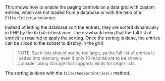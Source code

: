 This shows how to enable the paging controls on a 
data grid with custom entries, which are not loaded from
a database or with the help of a `FilterCriteria` instance.

Instead of letting the database sort the entries, they
are sorted dynamically in PHP by the `DataGrid` instance. 
The drawback being that the full list of entries is required 
to apply the sorting. Once the sorting is done, the entries 
can be sliced to the subset to display in the grid.

> NOTE: Such lists should not be too large, as the full list
> of entries is loaded into memory, even if only 10 records 
> are to be shown. Consider using storage that supports 
> limits for larger lists.

The sorting is done with the `filterAndSortEntries()` method.

